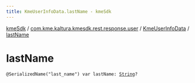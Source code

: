 ```yaml
---
title: KmeUserInfoData.lastName - kmeSdk
---
```


[kmeSdk](../../index.html) / [com.kme.kaltura.kmesdk.rest.response.user](../index.html) / [KmeUserInfoData](index.html) / [lastName](./last-name.html)

# lastName

`@SerializedName("last_name") var lastName: `[`String`](https://kotlinlang.org/api/latest/jvm/stdlib/kotlin/-string/index.html)`?`
